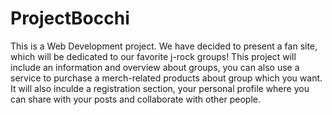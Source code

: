 # ProjectBocchi
This is a Web Development project.
We have decided to present a fan site, which will be dedicated to our favorite j-rock groups!
This project will include an information and overview about groups, you can also use a service to purchase a merch-related products about group which you want.
It will also inculde a registration section, your personal profile where you can share with your posts and collaborate with other people.
